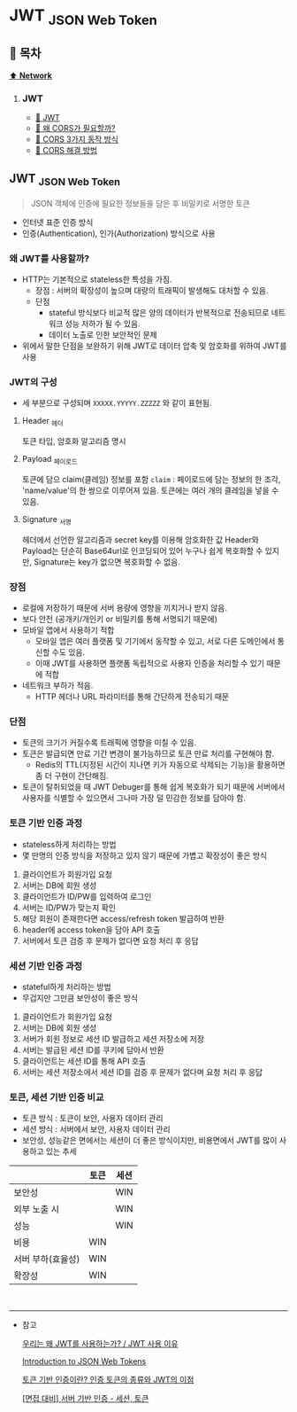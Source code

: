 # JWT <sub>JSON Web Token</sub>

## :bookmark_tabs: 목차

[:arrow_up: **Network**](../README.md)

1. ### JWT
   - [:page_facing_up: JWT](#cors-cross-origin-resource-sharing-1)
   - [:page_facing_up: 왜 CORS가 필요할까?](#왜-cors가-필요할까)
   - [:page_facing_up: CORS 3가지 동작 방식](#cors-3가지-작동-방식)
   - [:page_facing_up: CORS 해결 방법](#cors-해결-방법)


## JWT <sub>JSON Web Token</sub>

> JSON 객체에 인증에 필요한 정보들을 담은 후 비밀키로 서명한 토큰

- 인터넷 표준 인증 방식
- 인증(Authentication), 인가(Authorization) 방식으로 사용

### 왜 JWT를 사용할까?

- HTTP는 기본적으로 stateless한 특성을 가짐.
    - 장점 : 서버의 확장성이 높으며 대량의 트래픽이 발생해도 대처할 수 있음.
    - 단점
        - stateful 방식보다 비교적 많은 양의 데이터가 반복적으로 전송되므로 네트워크 성능 저하가 될 수 있음.
        - 데이터 노출로 인한 보안적인 문제
- 위에서 말한 단점을 보완하기 위해 JWT로 데이터 압축 및 암호화를 위하여 JWT를 사용

### JWT의 구성
- 세 부분으로 구성되며 `XXXXX.YYYYY.ZZZZZ` 와 같이 표현됨.

1. Header <sub>헤더</sub>

    토큰 타입, 암호화 알고리즘 명시

2. Payload <sub>페이로드</sub>

    토큰에 담으 claim(클레임) 정보를 포함
    `claim` : 페이로드에 담는 정보의 한 조각, 'name/value'의 한 쌍으로 이루어져 있음.
    토큰에는 여러 개의 클레임을 넣을 수 있음.

3. Signature <sub>서명</sub>

    헤더에서 선언한 알고리즘과 secret key를 이용해 암호화한 값
    Header와 Payload는 단순히 Base64url로 인코딩되어 있어 누구나 쉽게 복호화할 수 있지만, Signature는 key가 없으면 복호화할 수 없음.


### 장점

- 로컬에 저장하기 때문에 서버 용량에 영향을 끼치거나 받지 않음.
- 보다 안전 (공개키/개인키 or 비밀키를 통해 서명되기 때문에)
- 모바일 앱에서 사용하기 적합
    - 모바일 앱은 여러 플랫폼 및 기기에서 동작할 수 있고, 서로 다른 도메인에서 통신할 수도 있음.
    - 이때 JWT를 사용하면 플랫폼 독립적으로 사용자 인증을 처리할 수 있기 때문에 적합
- 네트워크 부하가 적음.
    - HTTP 헤더나 URL 파라미터를 통해 간단하게 전송되기 때문


### 단점

- 토큰의 크기가 커질수록 트래픽에 영향을 미칠 수 있음.
- 토큰은 발급되면 만료 기간 변경이 불가능하므로 토큰 만료 처리를 구현해야 함.
    - Redis의 TTL(지정된 시간이 지나면 키가 자동으로 삭제되는 기능)을 활용하면 좀 더 구현이 간단해짐.
- 토큰이 탈취되었을 때 JWT Debuger를 통해 쉽게 복호화가 되기 때문에 서버에서 사용자를 식별할 수 있으면서 그나마 가장 덜 민감한 정보를 담아야 함.

### 토큰 기반 인증 과정

- stateless하게 처리하는 방법
- 몇 만명의 인증 방식을 저장하고 있지 않기 때문에 가볍고 확장성이 좋은 방식

1. 클라이언트가 회원가입 요청
2. 서버는 DB에 회원 생성
3. 클라이언트가 ID/PW를 입력하여 로그인
4. 서버는 ID/PW가 맞는지 확인
5. 해당 회원이 존재한다면 access/refresh token 발급하여 반환
6. header에 access token을 담아 API 호출
7. 서버에서 토큰 검증 후 문제가 없다면 요청 처리 후 응답


### 세션 기반 인증 과정

- stateful하게 처리하는 방법
- 무겁지만 그만큼 보안성이 좋은 방식

1. 클라이언트가 회원가입 요청
2. 서버는 DB에 회원 생성
3. 서버가 회원 정보로 세션 ID 발급하고 세션 저장소에 저장
4. 서버는 발급된 세션 ID를 쿠키에 담아서 반환
5. 클라이언트는 세션 ID를 통해 API 호출
6. 서버는 세션 저장소에서 세션 ID를 검증 후 문제가 없다며 요청 처리 후 응답

### 토큰, 세션 기반 인증 비교

- 토큰 방식 : 토큰이 보안, 사용자 데이터 관리
- 세션 방식 : 서버에서 보안, 사용자 데이터 관리
- 보안성, 성능같은 면에서는 세션이 더 좋은 방식이지만, 비용면에서 JWT를 많이 사용하고 있는 추세

| | 토큰 | 세션|
|---|---|---|
|보안성 | |WIN|
|외부 노출 시 | | WIN|
|성능 | |WIN|
|비용 | WIN| |
|서버 부하(효율성) | WIN | |
|확장성 | WIN | |

</br>


---

- 참고

    [우리는 왜 JWT를 사용하는가? / JWT 사용 이유](https://puleugo.tistory.com/138)

    [Introduction to JSON Web Tokens](https://jwt.io/introduction)

    [토큰 기반 인증이란? 인증 토큰의 종류와 JWT의 이점](https://www.okta.com/kr/identity-101/what-is-token-based-authentication/)
    
    [[면접 대비] 서버 기반 인증 - 세션, 토큰](https://velog.io/@syleemk/%EB%A9%B4%EC%A0%91-%EB%8C%80%EB%B9%84-%EC%84%9C%EB%B2%84-%EA%B8%B0%EB%B0%98-%EC%9D%B8%EC%A6%9D-%EC%84%B8%EC%85%98-%ED%86%A0%ED%81%B0)